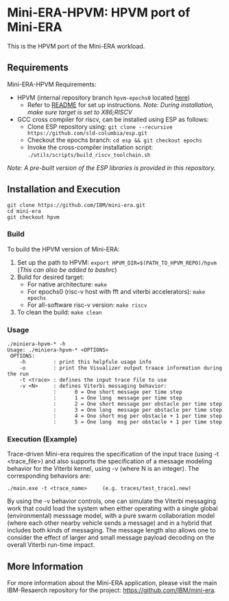 # Mini-ERA-HPVM: HPVM port of Mini-ERA

This is the HPVM port of the Mini-ERA workload.

## Requirements

Mini-ERA-HPVM Requirements:

- HPVM (internal repository branch `hpvm-epochs0` located [here](https://gitlab.engr.illinois.edu/llvm/hpvm/-/tree/hpvm-epochs0))
    * Refer to [README](https://gitlab.engr.illinois.edu/llvm/hpvm/-/blob/hpvm-epochs0/README.md) for set up instructions.
    *Note: During installation, make sure target is set to X86;RISCV*
- GCC cross compiler for riscv, can be installed using ESP as follows:
    * Clone ESP repository using: `git clone --recursive https://github.com/sld-columbia/esp.git`
    * Checkout the epochs branch: `cd esp && git checkout epochs`
    * Invoke the cross-compiler installation script: `./utils/scripts/build_riscv_toolchain.sh`

*Note: A pre-built version of the ESP libraries is provided in this repository.*

## Installation and Execution
```
git clone https://github.com/IBM/mini-era.git
cd mini-era
git checkout hpvm
```

### Build

To build the HPVM version of Mini-ERA: 

1. Set up the path to HPVM: `export HPVM_DIR=$(PATH_TO_HPVM_REPO)/hpvm` (*This can also be added to bashrc*)
2. Build for desired target:
    * For native architecture: `make`
    * For epochs0 (risc-v host with fft and viterbi accelerators): `make epochs`
    * For all-software risc-v version: `make riscv`
3. To clean the build: `make clean`

### Usage
```
./miniera-hpvm-* -h
Usage: ./miniera-hpvm-* <OPTIONS>
 OPTIONS:
    -h         : print this helpfule usage info
    -o         : print the Visualizer output traace information during the run
    -t <trace> : defines the input trace file to use
    -v <N>     : defines Viterbi messaging behavior:
               :      0 = One short message per time step
               :      1 = One long  message per time step
               :      2 = One short message per obstacle per time step
               :      3 = One long  message per obstacle per time step
               :      4 = One short msg per obstacle + 1 per time step
               :      5 = One long  msg per obstacle + 1 per time step
```

### Execution (Example)

Trace-driven Mini-era requires the specification of the input trace (using -t <trace_file>) and also supports the specification of a message modeling behavior for the Viterbi kernel, using -v <N> (where N is an integer).  The corresponding behaviors are:

```
./main.exe -t <trace_name>     (e.g. traces/test_trace1.new)
```

By using the -v <N> behavior controls, one can simulate the Viterbi messaging work that could load the system when either operating with a single global (environmental) messsage model, with a pure swarm collaboration model (where each other nearby vehicle sends a message) and in a hybrid that includes both kinds of messaging.  The message length also allows one to consider the effect of larger and small message payload decoding on the overall Viterbi run-time impact.

## More Information
For more information about the Mini-ERA application, please visit the main IBM-Resaerch repository for the project: https://github.com/IBM/mini-era.
